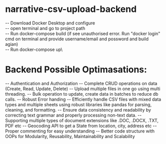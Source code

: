 # narrative-csv-upload-backend

-- Download Docker Desktop and configure\
-- open terminal and go to project path\
-- Run docker-compose build (if see unauthorised error. Run "docker login" cmd on terminal and provide username/email and possword and build agian)\
-- Run docker-compose up\




# Backend Possible Optimasations:
-- Authentication and Authorization
-- Complete CRUD operations on data (Create, Read, Update, Delete)
-- Upload multiple files in one go using multi threading.
-- Bulk operation to update, create data in batches to reduce db calls.
-- Robust Error handing
-- Efficiently handle CSV files with mixed data types and multiple sheets using robust libraries like pandas for parsing, cleaning, and formatting.
-- Ensure data consistency and readability by correcting text grammar and properly processing non-text data.
-- Supporting multiple types of document extensions like .DOC, .DOCX, .TXT, PDF etc
-- Geocoding API to get a State from location, city, address etc
-- Proper commenting for easy understanding
-- Better code structure with OOPs for Modularity, Reusability, Maintainability and Scalability

